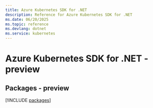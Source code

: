 ```yaml
---
title: Azure Kubernetes SDK for .NET
description: Reference for Azure Kubernetes SDK for .NET
ms.date: 06/20/2025
ms.topic: reference
ms.devlang: dotnet
ms.service: kubernetes
---
```

# Azure Kubernetes SDK for .NET - preview
## Packages - preview
[!INCLUDE [packages](kubernetes-index.md)]